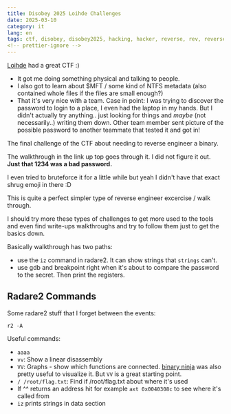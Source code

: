 ```yaml
---
title: Disobey 2025 Loihde Challenges
date: 2025-03-10
category: it
lang: en
tags: ctf, disobey, disobey2025, hacking, hacker, reverse, rev, reverse engineering, radare2, r2
<!-- prettier-ignore -->
---
```


[Loihde](https://www.loihde.com/en/media/blog/disobey-2025-ctf-walkthrough-for-loihde-challenge?hs_amp=true)
had a great CTF :)

- It got me doing something physical and talking to people.
- I also got to learn about $MFT / some kind of NTFS metadata (also contained whole files if the files are small enough?)
- That it's very nice with a team. Case in point: I was trying to discover the password to login to a place, I even had the laptop in my hands. But I didn't actually try anything.. just looking for things and _maybe_ (not necessarily..) writing them down. Other team member sent picture of the possible password to another teammate that tested it and got in!

The final challenge of the CTF about needing to reverse engineer a binary.

The walkthrough in the link up top goes through it. I did not figure it out. **Just that 1234 was a bad password.**

I even tried to bruteforce it for a little while but yeah I didn't have that exact shrug emoji in there :D

This is quite a perfect simpler type of reverse engineer excercise / walk through.

I should try more these types of challenges to get more used to the tools and even find write-ups walkthroughs and try to follow them just to get the basics down.

Basically walkthrough has two paths:

- use the `iz` command in radare2. It can show strings that `strings` can't.
- use gdb and breakpoint right when it's about to compare the password to the secret.
  Then print the registers.


## Radare2 Commands

Some radare2 stuff that I forget between the events:

`r2 -A`

Useful commands:

- `aaaa`
- `vv`: Show a linear disassembly
- `VV`: Graphs - show which functions are connected. [binary ninja](https://cloud.binary.ninja/)
  was also pretty useful to visualize it. But `VV` is a great starting point.
- `/ /root/flag.txt`: Find if /root/flag.txt about where it's used
- If ^^ returns an address hit for example `axt 0x0040308c` to see where it's called from
- `iz` prints strings in data section

